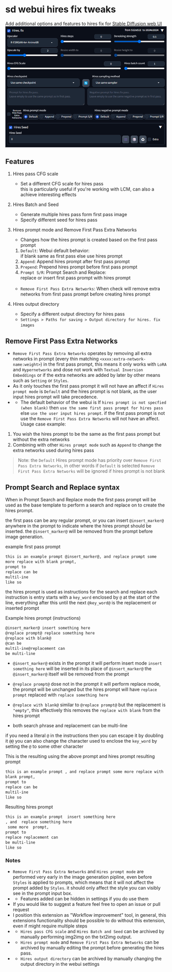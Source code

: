 # sd webui hires fix tweaks

Add additional options and features to hires fix for [Stable Diffusion web UI](https://github.com/AUTOMATIC1111/stable-diffusion-webui)
![screenshot](screenshot.png)

## Features

1. Hires pass CFG scale
   - Set a different CFG scale for hires pass<br>this is particularly useful if you're working with LCM, can also a achieve interesting effects

2. Hires Batch and Seed
   - Generate multiple hires pass form first pass image
   - Specify different seed for hires pass

3. Hires prompt mode and Remove First Pass Extra Networks
   - Changes how the hires prompt is created based on the first pass prompt
   1. `Default`: Webui default behavior:<br>if blank same as first pass else use hires prompt
   2. `Append`: Append hires prompt after first pass prompt
   3. `Prepend`: Prepend hires prompt before first pass prompt
   4. `Prompt S/R`: Prompt Search and Replace:<br>replace or insert first pass prompt with hires prompt
   <br><br>
   - `Remove First Pass Extra Networks`: When check will remove extra networks from first pass prompt before creating hires prompt
4. Hires output directory
   - Specify a different output directory for hires pass
   - `Settings > Paths for saving > Output directory for hires. fix images`

## Remove First Pass Extra Networks
- `Remove First Pass Extra Networks` operates by removing all extra networks in prompt (every thin matching `<xxxx:extra-network-name:weight>`) in the first pass prompt, this means it only works with `LoRA` and `Hypernetworks` and dose not work with `Textual Inversion Embeddings` or if the extra networks are added by later by other means such as `Setting` or `Styles`.
- As it only touches the first pass prompt it will not have an affect if `Hires prompt mode` is `Default` and the hires prompt is not blank, as the user input hires prompt will take precedence. 
- - The default behavior of the webui is If `hires prompt is not specfied (when blank)` then `use the same first pass prompt for hires pass` else `use the user input hires prompt`. if the first pass prompt is not use the `Remove First Pass Extra Networks` will not have an affect.
Usage case example:
1. You wish the hires prompt to be the same as the first pass prompt but without the extra networks
2. Combining with other `Hires prompt mode` such as `Append` to change the extra networks used during hires pass
> Note: the `Default` Hires prompt mode has priority over `Remove First Pass Extra Networks`, in other words if `Default` is selected `Remove First Pass Extra Networks` will be ignored if hires prompt is not blank

## Prompt Search and Replace syntax
When in Prompt Search and Replace mode the first pass prompt will be used as the base template to perform a search and replace on to create the hires prompt.

the first pass can be any regular prompt, or you can insert `@insert_marker@` anywhere in the prompt to indicate where the hires prompt should be inserted.
the `@insert_marker@` will be removed from the prompt before image generation.

example first pass prompt
```
this is an example prompt @insert_marker@, and replace prompt some more replace with blank prompt, 
prompt to
replace can be
multil-ine
like so
```

the hires prompt is used as instructions for the search and replace
each instruction is entry starts with a `key_word` enclosed by `@` at the start of the line, everything after this until the next `@key_word@` is the replacement or inserted prompt

Example hires prompt (instructions)

```
@insert_marker@ insert something here
@replace prompt@ replace something here
@replace with blank@
@can be
multil-ine@replacement can
be multi-line
```

- `@insert_marker@` exists in the prompt it will perform insert mode `insert something here` will be inserted in its place of `@insert_marker@` the `@insert_marker@` itself will be removed from the prompt

- `@replace prompt@` dose not in the prompt it will perform replace mode, the prompt will be unchanged but the hires prompt will have `replace prompt` replaced with `replace something here`

- `@replace with blank@` similar to `@replace prompt@` but the replacement is `"empty"`, this effectively this removes the `replace with blank` from the hires prompt

- both search phrase and replacement can be multi-line

if you need a literal `@` in the instructions then you can escape it by doubling it `@@`
you can also change the character used to enclose the `key_word` by setting the `@` to some other character

This is the resulting using the above prompt and hires prompt
resulting prompt
```
this is an example prompt , and replace prompt some more replace with blank prompt,
prompt to
replace can be
multil-ine
like so
```

Resulting hires prompt

```
this is an example prompt  insert something here
, and  replace something here
 some more  prompt, 
prompt to
replace replacement can
be multi-line
like so
```

### Notes
- `Remove First Pass Extra Networks` and `Hires prompt mode` are performed very early in the image generation pipline, even before `Styles` is applied to prompts, which means that it will not affect the prompt added by `Styles`. it should only affect the style you can visibly see in the prompt input box.
- - Features added can be hidden in settings if you do use them
- If you would like to suggest a feature feel free to open an issue or pull request
- I position this extension as "Workflow improvement" tool, in general, this extensions functionality should be possible to do without this extension, even if might require multiple steps
- - `Hires pass CFG scale` and `Hires Batch and Seed` can be archived by manually performing img2img on the txt2img output.
- - `Hires prompt mode` and `Remove First Pass Extra Networks` can be archived by manually editing the prompt before generating the hires pass.
- - `Hires output directory` can be archived by manually changing the output directory in the webui settings
